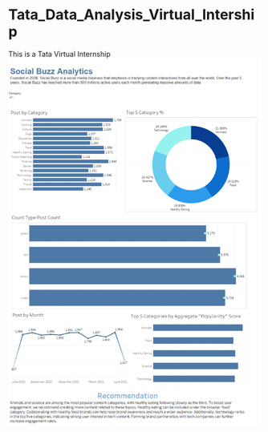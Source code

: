 # Tata_Data_Analysis_Virtual_Intership
This is a Tata Virtual Internship 
 <img src="https://github.com/UMDhodi/Social-Buzz/blob/main/Main%20Dashboard.png" alt="banner" >
